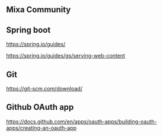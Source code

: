 ## Mixa Community

## Spring boot
https://spring.io/guides/

https://spring.io/guides/gs/serving-web-content

## Git
https://git-scm.com/download/

## Github OAuth app
https://docs.github.com/en/apps/oauth-apps/building-oauth-apps/creating-an-oauth-app
